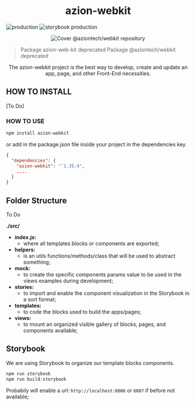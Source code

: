 <h1 align="center">azion-webkit</h1>

![production](https://github.com/aziontech/azion-webkit/actions/workflows/release.yml/badge.svg)
![storybook production](https://github.com/aziontech/azion-webkit/actions/workflows/storybook.yml/badge.svg)

<p align="center">
  <img src="./doc/images/cover.png" alt="Cover @aziontech/webkit repository"/>
</p>

> Package azion-web-kit deprecated
> Package @aziontech/webkit deprecated

<p align="center">
  The azion-webkit project is the best way to develop, create and update an app, page, and other Front-End necessities.
</p>

## HOW TO INSTALL

[To Do]

### HOW TO USE

``` bash
npm install azion-webkit
```
or add in the package.json file inside your project in the dependencies key.

``` json
{
  "dependencies": {
    "azion-webkit": "ˆ1.35.4",
    ....
  }
}
```


## Folder Structure

To Do

**./src/**
- **index.js:**
  -  where all templates blocks or components are exported;
- **helpers:**
  -  is an utils functions/methods/class that will be used to abstract something;
- **mock:**
    - to create the specific components params value to be used in the views examples during development;
- **stories:**
    - to import and enable the component visualization in the Storybook in a sort format;
- **templates:**
    - to code the blocks used to build the apps/pages;
- **views:**
    - to mount an organized visible gallery of blocks, pages, and components available;


## Storybook
We are using Storybook to organize our template blocks components.

``` javascript
npm run storybook
npm run build:storybook
```

Probabily will enable a url: `http://localhost:6006` or `6007` if before not available;

